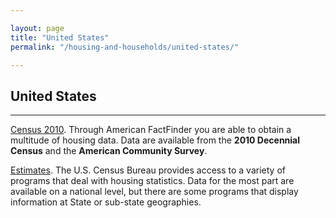 ```yaml
---

layout: page
title: "United States"
permalink: "/housing-and-households/united-states/"

---
```


## United States

- - -

[Census 2010](http://factfinder.census.gov/home/saff/aff_transition.html). Through American FactFinder you are able to obtain a multitude of housing data. Data are available from the **2010 Decennial Census** and the **American Community Survey**.

[Estimates](http://www.census.gov/hhes/www/housing.html). The U.S. Census Bureau provides access to a variety of programs that deal with housing statistics. Data for the most part are available on a national level, but there are some programs that display information at State or sub-state geographies.